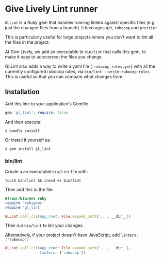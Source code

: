 # Give Lively Lint runner

`GLLint` is a Ruby gem that handles running linters against specific files (e.g. just the changed files from a branch). It leverages `git`, `rubocop` and `prettier`

This is particularly useful for large projects where you don't want to lint all the files in the project.

At Give Lively, we add an executable to `bin/lint` that calls this gem, to make it easy to autocorrect the files you change.

GLLint also adds a way to write a yaml file (`.rubocop_rules.yml`) with all the currently configured rubocop rules, via `bin/lint --write-rubocop-rules`. This is useful so that you can compare what changes from


## Installation

Add this line to your application's Gemfile:

```ruby
gem 'gl_lint', require: false
```

And then execute:

    $ bundle install

Or install it yourself as:

    $ gem install gl_lint

### bin/lint

Create a an executable `bin/lint` file with:

`touch bin/lint && chmod +x bin/lint`

Then add this to the file:

```ruby
#!/usr/bin/env ruby
require 'rubygems'
require 'gl_lint'

GLLint.call_cli(app_root: File.expand_path('..', __dir__))
```

Then run `bin/lint` to lint your changes.

Alternatively, if your project doesn't have JavaScript, add `linters: ['rubocop']`

```ruby
GLLint.call_cli(app_root: File.expand_path('..', __dir__),
                linters: ['rubocop'])
```
